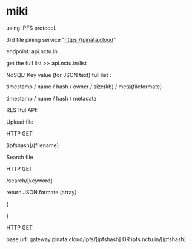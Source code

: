 # miki
using IPFS protocol.

3rd file pining service "https://pinata.cloud"

endpoint: api.nctu.in


get the full list >> api.nctu.in/list



NoSQL: Key value   (for JSON text)
full list :

timestamp   /   name  / hash  /    owner   /  size(kb)   /   meta(fileformate)






timestamp   /   name  / hash  /  metadata



RESTful API:

Upload file

HTTP GET

[ipfshash]/[filename]


Search file

HTTP GET

/search/[keyword]


return JSON formate (array)


{





}


HTTP GET

base url:
gateway.pinata.cloud/ipfs/[ipfshash]
OR
ipfs.nctu.in/[ipfshash]



















